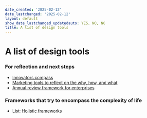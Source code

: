 ```yaml
---
date_created: '2025-02-12'
date_lastchanged: '2025-02-12'
layout: default
show_date_lastchanged_updatedauto: YES, NO, NO
title: A list of design tools
---
```

# A list of design tools 

### For reflection and next steps 
- [Innovators compass](INNOVATORS-COMPASS-A.md) 
- [Marketing tools to reflect on the why, how, and what](MARKETING-RESOURCE-A-WHY-HOW-WHAT.md)
- [Annual review framework for enterprises](ANNUAL-REVIEW-FRAMEWORK.md)

### Frameworks that try to encompass the complexity of life
- List: [Holistic frameworks](HOLISTIC-FRAMEWORKS.md)